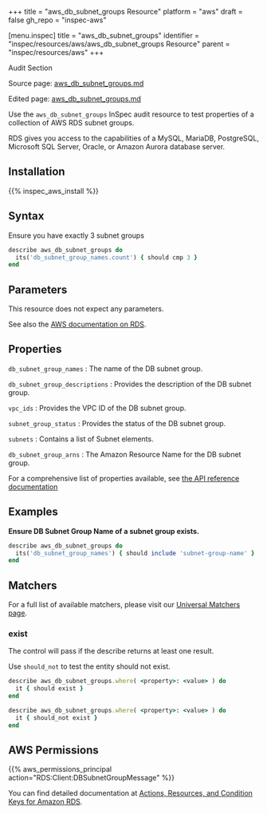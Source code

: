 +++
title = "aws_db_subnet_groups Resource"
platform = "aws"
draft = false
gh_repo = "inspec-aws"

[menu.inspec]
title = "aws_db_subnet_groups"
identifier = "inspec/resources/aws/aws_db_subnet_groups Resource"
parent = "inspec/resources/aws"
+++

<div class="admonition-note">
<p class="admonition-note-title">Audit Section</p>
<div class="admonition-note-text">
<p>Source page: <a href="https://github.com/inspec/inspec-aws/blob/main/docs/resources/aws_db_subnet_groups.md">aws_db_subnet_groups.md</a></p>
<p>Edited page: <a href="https://github.com/ianmadd/inspec-aws/blob/im/hugo/docs-chef-io/content/inspec/resources/aws_db_subnet_groups.md">aws_db_subnet_groups.md</a></p>
</div>
</div>



Use the `aws_db_subnet_groups` InSpec audit resource to test properties of a collection of AWS RDS subnet groups.

RDS gives you access to the capabilities of a MySQL, MariaDB, PostgreSQL, Microsoft SQL Server, Oracle, or Amazon Aurora database server.

## Installation

{{% inspec_aws_install %}}

## Syntax

 Ensure you have exactly 3 subnet groups

```ruby
describe aws_db_subnet_groups do
  its('db_subnet_group_names.count') { should cmp 3 }
end
```

## Parameters

This resource does not expect any parameters.

See also the [AWS documentation on RDS](https://docs.aws.amazon.com/rds/?id=docs_gateway).

## Properties

`db_subnet_group_names`
: The name of the DB subnet group.

`db_subnet_group_descriptions`
: Provides the description of the DB subnet group.

`vpc_ids`
: Provides the VPC ID of the DB subnet group.

`subnet_group_status`
: Provides the status of the DB subnet group.

`subnets`
: Contains a list of Subnet elements.

`db_subnet_group_arns`
: The Amazon Resource Name for the DB subnet group.

For a comprehensive list of properties available, see [the API reference documentation](https://docs.aws.amazon.com/AmazonRDS/latest/APIReference/API_DBSubnetGroup.html)

## Examples

**Ensure DB Subnet Group Name of a subnet group exists.**

```ruby
describe aws_db_subnet_groups do
  its('db_subnet_group_names') { should include 'subnet-group-name' }
end
```

## Matchers

For a full list of available matchers, please visit our [Universal Matchers page](https://www.inspec.io/docs/reference/matchers/).

### exist

The control will pass if the describe returns at least one result.

Use `should_not` to test the entity should not exist.

```ruby
describe aws_db_subnet_groups.where( <property>: <value> ) do
  it { should exist }
end
```

```ruby
describe aws_db_subnet_groups.where( <property>: <value> ) do
  it { should_not exist }
end
```

## AWS Permissions

{{% aws_permissions_principal action="RDS:Client:DBSubnetGroupMessage" %}}

You can find detailed documentation at [Actions, Resources, and Condition Keys for Amazon RDS](https://docs.aws.amazon.com/IAM/latest/UserGuide/list_amazonrds.html).